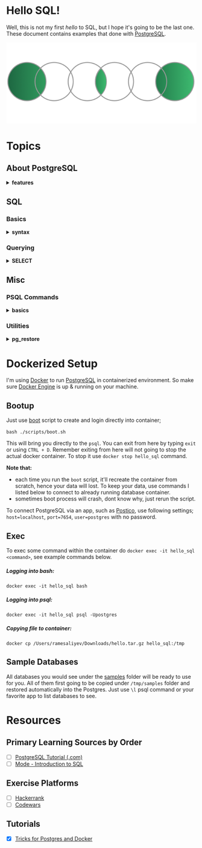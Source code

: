 # Hello SQL!

Well, this is not my first *hello* to SQL, but I hope it's going to be the last one.<br>
These document contains examples that done with [PostgreSQL](https://www.postgresql.org/).

![SQL Join Diagrams](./assets/sql_joins.png)

# Topics

## About PostgreSQL

<details><summary><strong>features</strong></summary><br>

- User-defined types
- Table inheritance
- Sophisticated locking mechanism
- Foreign key referential integrity
- Views, rules, subquery
- Nested transactions (savepoints)
- Multi-version concurrency control (MVCC)
- Asynchronous replication
- Tablespaces
- Point-in-time recovery

</details>

## SQL

### Basics

<details><summary><strong>syntax</strong></summary><br>

- SQL language is **case insensitive**. By convention, SQL keywords are used in uppercase to make the code easier to read.
- You may notice semicolons (;) at the end of the SQL queries. The semicolon is not a part of the SQL statement. It is used to signal PostgreSQL the end of an SQL statement. The semicolon is also used to separate two SQL statements.

</details>

### Querying

<details><summary><strong>SELECT</strong></summary><br>

SELECT is being used to query data from tables.

##### Clauses:
- **`DISTINCT`**
  - select distinct rows
- **`ORDER BY`**
  - sort rows
- **`WHERE`**
  - filter rows
- **`LIMIT`** or **`FETCH`**
  - select a subset of rows
- **`GROUP BY`**
  - group rows into groups
- **`HAVING`**
  - filter groups
- **`INNER JOIN`**, **`LEFT JOIN`**, **`FULL OUTER JOIN`**, **`CROSS JOIN`**
  - join with other tables
- **`UNION`**, **`INTERSECT`**, **`EXCEPT`**
  - perform set operations

##### Syntax:

    SELECT
      <select_list>
    FROM
      <table_name>;

- `select_list`
  - can be a column or comma to separated list of columns
  - can contain expressions or literal values
  - `*` = select data from all the columns
    - it is not a good practice to use the asterisk because it will effect the size of data retrieved from database and may cause slowness.
    - it is a good practice to specify the column names explicitly
    - use the asterisk (*) shorthand only for the ad-hoc queries to examine the data

##### Examples:

    SELECT first_name FROM customer;

    SELECT first_name, last_name, email FROM customer;

    SELECT * FROM customer;

</details>

## Misc

### PSQL Commands

<details><summary><strong>basics</strong></summary><br>

  - **`\?`** show help for psql commands
  - **`\l`** list databases
  - **`\h`** list available SQL commands
  - **`\h [NAME]`** help on syntax of SQL command

</details>

### Utilities

<details><summary><strong>pg_restore</strong></summary><br>

`pg_restore` restores a PostgreSQL database from an archive created by pg_dump.

To restore from a `.tar.gz` file, copy your file under the `/tmp` folder, and then;

    # extract the tar.gz
    tar xvzf hello.tar.gz

    # remember to create database
    CREATE DATABASE hello;

    # restore the database
    pg_restore -cv -U postgres -d hello /tmp/hello

</details>

# Dockerized Setup

I'm using [Docker](https://www.docker.com/) to run [PostgreSQL](https://www.postgresql.org/) in containerized environment. So make sure [Docker Engine](https://docs.docker.com/engine/install/) is up & running on your machine.

## Bootup

Just use [boot](./scripts/boot.sh) script to create and login directly into container;

    bash ./scripts/boot.sh

This will bring you directly to the `psql`. You can exit from here by typing `exit` or using `CTRL + D`. Remember exiting from here will not going to stop the actual docker container. To stop it use `docker stop hello_sql` command.

**Note that:**
- each time you run the `boot` script, it'll recreate the container from scratch, hence your data will lost. To keep your data, use commands I listed below to connect to already running database container.
- sometimes boot process will crash, dont know why, just rerun the script.

To connect PostgreSQL via an app, such as [Postico](https://eggerapps.at/postico/), use following settings; `host=localhost`, `port=7654`, `user=postgres` with no password.

## Exec

To exec some command within the container do `docker exec -it hello_sql <command>`, see example commands below.

##### Logging into bash:

    docker exec -it hello_sql bash

##### Logging into psql:

    docker exec -it hello_sql psql -Upostgres

##### Copying file to container:

    docker cp /Users/ramesaliyev/Downloads/hello.tar.gz hello_sql:/tmp

## Sample Databases

All databases you would see under the [samples](./samples/) folder will be ready to use for you. All of them first going to be copied under `/tmp/samples` folder and restored automatically into the Postgres. Just use `\l` psql command or your favorite app to list databases to see.

# Resources

## Primary Learning Sources by Order
- [ ] [PostgreSQL Tutorial (.com)](https://www.postgresqltutorial.com/)
- [ ] [Mode - Introduction to SQL](https://mode.com/sql-tutorial/introduction-to-sql/)

## Exercise Platforms
- [ ] [Hackerrank](https://www.hackerrank.com/domains/sql)
- [ ] [Codewars](https://www.codewars.com/)

## Tutorials
- [x] [Tricks for Postgres and Docker](https://martinheinz.dev/blog/3)
